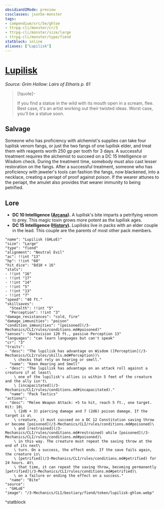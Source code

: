 ```yaml
---
obsidianUIMode: preview
cssclasses: json5e-monster
tags:
- compendium/src/5e/ghloe
- ttrpg-cli/monster/cr/3
- ttrpg-cli/monster/size/large
- ttrpg-cli/monster/type/fiend
statblock: inline
aliases: ["Lupilisk"]
---
```

# [Lupilisk](3-Mechanics\CLI\bestiary\fiend/lupilisk-ghloe.md)
*Source: Grim Hollow: Lairs of Etharis p. 61*  

> [!quote]-  
> 
> If you find a statue in the wild with its mouth open in a scream, flee. Best case, it's an artist working out their twisted ideas. Worst case, you'll be a statue soon.

## Salvage

Someone who has proficiency with alchemist's supplies can take four lupilisk venom fangs, or just the two fangs of one lupilisk elder, and treat them with reagents worth 250 gp per tooth for 3 days. A successful treatment requires the alchemist to succeed on a DC 15 Intelligence or Wisdom check. During the treatment time, somebody must also cast lesser restoration on the fangs. After a successful treatment, someone who has proficiency with jeweler's tools can fashion the fangs, now blackened, into a necklace, creating a periapt of proof against poison. If the wearer attunes to the periapt, the amulet also provides that wearer immunity to being petrified.

## Lore

- **DC 10 Intelligence ([Arcana](/3-Mechanics/CLI/rules/skills.md#Arcana)).** A lupilisk's bite imparts a petrifying venom to prey. This magic toxin grows more potent as the lupilisk ages.  
- **DC 15 Intelligence ([History](/3-Mechanics/CLI/rules/skills.md#History)).** Lupilisks live in packs with an elder couple in the lead. This couple are the parents of most other pack members.  

```statblock
"name": "Lupilisk (GHLoE)"
"size": "Large"
"type": "fiend"
"alignment": "Neutral Evil"
"ac": !!int "13"
"hp": !!int "60"
"hit_dice": "8d10 + 16"
"stats":
- !!int "16"
- !!int "17"
- !!int "14"
- !!int "5"
- !!int "13"
- !!int "7"
"speed": "40 ft."
"skillsaves":
  "Stealth": !!int "5"
  "Perception": !!int "3"
"damage_resistances": "cold, fire"
"damage_immunities": "poison"
"condition_immunities": "[poisoned](/3-Mechanics/CLI/rules/conditions.md#poisoned)"
"senses": "darkvision 120 ft., passive Perception 13"
"languages": "can learn languages but can't speak"
"cr": "3"
"traits":
- "desc": "The lupilisk has advantage on Wisdom ([Perception](/3-Mechanics/CLI/rules/skills.md#Perception))\
    \ checks that rely on hearing or smell."
  "name": "Keen Hearing and Smell"
- "desc": "The lupilisk has advantage on an attack roll against a creature if at least\
    \ one of the lupilisk's allies is within 5 feet of the creature and the ally isn't\
    \ [incapacitated](/3-Mechanics/CLI/rules/conditions.md#incapacitated)."
  "name": "Pack Tactics"
"actions":
- "desc": "Melee Weapon Attack: +5 to hit, reach 5 ft., one target. Hit: 10\
    \ (2d6 + 3) piercing damage and 7 (2d6) poison damage. If the target is a\
    \ creature, it must succeed on a DC 12 Constitution saving throw or become [poisoned](/3-Mechanics/CLI/rules/conditions.md#poisoned)\
    \ and [restrained](/3-Mechanics/CLI/rules/conditions.md#restrained) while [poisoned](/3-Mechanics/CLI/rules/conditions.md#poisoned)\
    \ in this way. The creature must repeat the saving throw at the end of its next\
    \ turn. On a success, the effect ends. If the save fails again, the creature is\
    \ [petrified](/3-Mechanics/CLI/rules/conditions.md#petrified) for 24 hours. At\
    \ that time, it can repeat the saving throw, becoming permanently [petrified](/3-Mechanics/CLI/rules/conditions.md#petrified)\
    \ on a failure or ending the effect on a success."
  "name": "Bite"
"source":
- "GHLoE"
"image": "/3-Mechanics/CLI/bestiary/fiend/token/lupilisk-ghloe.webp"
```
^statblock